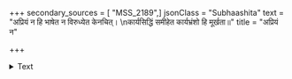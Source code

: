 +++
secondary_sources = [ "MSS_2189",]
jsonClass = "Subhaashita"
text = "अप्रियं न हि भाषेत न विरुध्येत केनचित्।  \nकार्यसिद्धिं समीहेत कार्यभ्रंशो हि मूर्खता॥"
title = "अप्रियं न"

+++

<details><summary>Text</summary>

अप्रियं न हि भाषेत न विरुध्येत केनचित्।  
कार्यसिद्धिं समीहेत कार्यभ्रंशो हि मूर्खता॥
</details>
